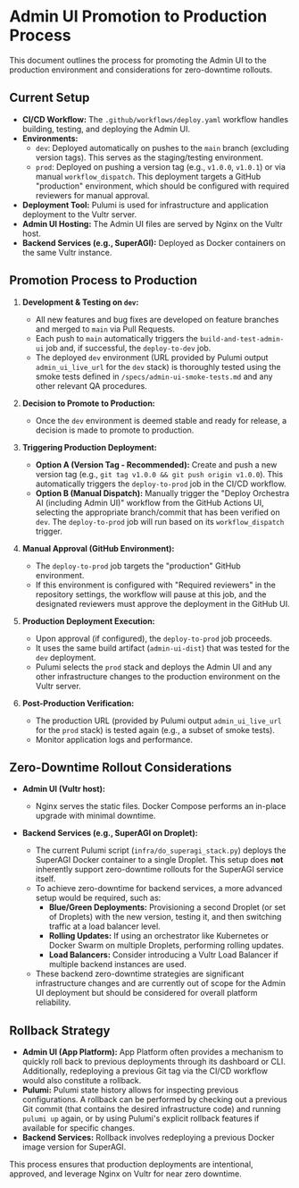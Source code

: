 # Admin UI Promotion to Production Process

This document outlines the process for promoting the Admin UI to the production environment and considerations for zero-downtime rollouts.

## Current Setup

*   **CI/CD Workflow:** The `.github/workflows/deploy.yaml` workflow handles building, testing, and deploying the Admin UI.
*   **Environments:**
    *   `dev`: Deployed automatically on pushes to the `main` branch (excluding version tags). This serves as the staging/testing environment.
    *   `prod`: Deployed on pushing a version tag (e.g., `v1.0.0`, `v1.0.1`) or via manual `workflow_dispatch`. This deployment targets a GitHub "production" environment, which should be configured with required reviewers for manual approval.
*   **Deployment Tool:** Pulumi is used for infrastructure and application deployment to the Vultr server.
*   **Admin UI Hosting:** The Admin UI files are served by Nginx on the Vultr host.
*   **Backend Services (e.g., SuperAGI):** Deployed as Docker containers on the same Vultr instance.

## Promotion Process to Production

1.  **Development & Testing on `dev`:**
    *   All new features and bug fixes are developed on feature branches and merged to `main` via Pull Requests.
    *   Each push to `main` automatically triggers the `build-and-test-admin-ui` job and, if successful, the `deploy-to-dev` job.
    *   The deployed `dev` environment (URL provided by Pulumi output `admin_ui_live_url` for the `dev` stack) is thoroughly tested using the smoke tests defined in `/specs/admin-ui-smoke-tests.md` and any other relevant QA procedures.

2.  **Decision to Promote to Production:**
    *   Once the `dev` environment is deemed stable and ready for release, a decision is made to promote to production.

3.  **Triggering Production Deployment:**
    *   **Option A (Version Tag - Recommended):** Create and push a new version tag (e.g., `git tag v1.0.0 && git push origin v1.0.0`). This automatically triggers the `deploy-to-prod` job in the CI/CD workflow.
    *   **Option B (Manual Dispatch):** Manually trigger the "Deploy Orchestra AI (including Admin UI)" workflow from the GitHub Actions UI, selecting the appropriate branch/commit that has been verified on `dev`. The `deploy-to-prod` job will run based on its `workflow_dispatch` trigger.

4.  **Manual Approval (GitHub Environment):**
    *   The `deploy-to-prod` job targets the "production" GitHub environment.
    *   If this environment is configured with "Required reviewers" in the repository settings, the workflow will pause at this job, and the designated reviewers must approve the deployment in the GitHub UI.

5.  **Production Deployment Execution:**
    *   Upon approval (if configured), the `deploy-to-prod` job proceeds.
    *   It uses the same build artifact (`admin-ui-dist`) that was tested for the `dev` deployment.
    *   Pulumi selects the `prod` stack and deploys the Admin UI and any other infrastructure changes to the production environment on the Vultr server.

6.  **Post-Production Verification:**
    *   The production URL (provided by Pulumi output `admin_ui_live_url` for the `prod` stack) is tested again (e.g., a subset of smoke tests).
    *   Monitor application logs and performance.

## Zero-Downtime Rollout Considerations

*   **Admin UI (Vultr host):**
    *   Nginx serves the static files. Docker Compose performs an in-place upgrade with minimal downtime.

*   **Backend Services (e.g., SuperAGI on Droplet):**
    *   The current Pulumi script (`infra/do_superagi_stack.py`) deploys the SuperAGI Docker container to a single Droplet. This setup does **not** inherently support zero-downtime rollouts for the SuperAGI service itself.
    *   To achieve zero-downtime for backend services, a more advanced setup would be required, such as:
        *   **Blue/Green Deployments:** Provisioning a second Droplet (or set of Droplets) with the new version, testing it, and then switching traffic at a load balancer level.
        *   **Rolling Updates:** If using an orchestrator like Kubernetes or Docker Swarm on multiple Droplets, performing rolling updates.
        *   **Load Balancers:** Consider introducing a Vultr Load Balancer if multiple backend instances are used.
    *   These backend zero-downtime strategies are significant infrastructure changes and are currently out of scope for the Admin UI deployment but should be considered for overall platform reliability.

## Rollback Strategy

*   **Admin UI (App Platform):** App Platform often provides a mechanism to quickly roll back to previous deployments through its dashboard or CLI. Additionally, redeploying a previous Git tag via the CI/CD workflow would also constitute a rollback.
*   **Pulumi:** Pulumi state history allows for inspecting previous configurations. A rollback can be performed by checking out a previous Git commit (that contains the desired infrastructure code) and running `pulumi up` again, or by using Pulumi's explicit rollback features if available for specific changes.
*   **Backend Services:** Rollback involves redeploying a previous Docker image version for SuperAGI.

This process ensures that production deployments are intentional, approved, and leverage Nginx on Vultr for near zero downtime.
